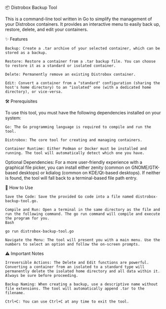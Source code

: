 📦 Distrobox Backup Tool

This is a command-line tool written in Go to simplify the management of your Distrobox containers. It provides an interactive menu to easily back up, restore, delete, and edit your containers.

✨ Features

    Backup: Create a .tar archive of your selected container, which can be stored as a backup.

    Restore: Restore a container from a .tar backup file. You can choose to restore it as a standard or isolated container.

    Delete: Permanently remove an existing Distrobox container.

    Edit: Convert a container from a "standard" configuration (sharing the host's home directory) to an "isolated" one (with a dedicated home directory), or vice-versa.

🛠️ Prerequisites

To use this tool, you must have the following dependencies installed on your system:

    Go: The Go programming language is required to compile and run the tool.

    Distrobox: The core tool for creating and managing containers.

    Container Runtime: Either Podman or Docker must be installed and running. The tool will automatically detect which one you have.

Optional Dependencies:
For a more user-friendly experience with a graphical file picker, you can install either zenity (common on GNOME/GTK-based desktops) or kdialog (common on KDE/Qt-based desktops). If neither is found, the tool will fall back to a terminal-based file path entry.

🚀 How to Use

    Save the Code: Save the provided Go code into a file named distrobox-backup-tool.go.

    Compile and Run: Open a terminal in the same directory as the file and run the following command. The go run command will compile and execute the program for you.
    Bash

    go run distrobox-backup-tool.go

    Navigate the Menu: The tool will present you with a main menu. Use the numbers to select an option and follow the on-screen prompts.

⚠️ Important Notes

    Irreversible Actions: The Delete and Edit functions are powerful. Converting a container from an isolated to a standard type will permanently delete the isolated home directory and all data within it. Always be sure before proceeding.

    Backup Naming: When creating a backup, use a descriptive name without file extensions. The tool will automatically append .tar to the filename.

    Ctrl+C: You can use Ctrl+C at any time to exit the tool.
